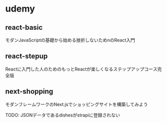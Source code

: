 # udemy

## react-basic
モダンJavaScriptの基礎から始める挫折しないためnのReact入門

## react-stepup
Reactに入門した人のためのもっとReactが楽しくなるステップアップコース完全版

## next-shopping
モダンフレームワークのNext.jsでショッピングサイトを構築してみよう

TODO: JSONデータであるdishesがstrapiに登録されない